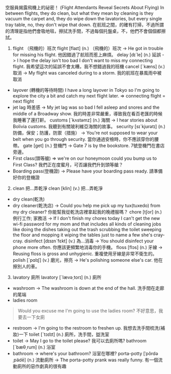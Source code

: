 空服員揭露飛機上的祕密！ (Flight Attendants Reveal Secrets About Flying)
In between flights, they do clean, but what they mean by cleaning is they vacuum the carpet and, they do wipe down the lavatories, but every single tray table, no, they don't wipe that down.
在航班之間，的確有打掃，不過所謂的清理是指他們會吸地毯，擦拭洗手間，不過每個托盤桌，不，他們不會個個都擦拭。

1. flight  （飛機的）班次
flight  [flaɪt]  (n.)  （飛機的）班次
-> He got in trouble for missing his flight.
他因錯過了航班而惹上麻煩。
delay  [dɪˋle]  (n.)  延誤
-> I hope the delay isn't too bad I don't want to miss my connecting flight.
我希望這次的延誤不會太糟，我不想錯過我的班機
cancel  [ˋkæns]  (v.)  取消
-> My flight was canceled during to a storm.
我的航班在暴風雨中被取消
* layover (轉機的等待時間)
I have a long layover in Tokyo so I'm going to explore the city a bit and catch my next flight later.
=> connecting flight = next flight
* jet lag 時差感
-> My jet lag was so bad I fell asleep and snores and the middle of a Broadway show.
我的時差非常嚴重，導致我在看百老匯的時候我睡著了還打鼾。
customs  [ˋkʌstəmz]  (n.)  海關
-> I hear stories about Bolivia customs.
我聽到有關玻利維亞海關的故事。
security  [sɪˋkjʊrətɪ]  (n.)  防備，保安；防護，防禦（措施）
-> You're not supposed to wear your belt when you go through security.
當你通過安檢時，你不應該穿你的腰帶。
gate  [get]  (n.)  登機門
-> Gate 7 is by the bookstore.
7號登機門在書店旁邊。
* First class(頭等艙)
=> we're on our honeymoon could you bump us to First Class?
我們正在度蜜月，可否讓我們升到頭等艙？
* Boarding pass(登機證)
-> Please have your boarding pass ready.
請準備好你的登機證

2. clean  把…弄乾淨
clean  [klin]  (v.)  把…弄乾淨
* dry clean(乾洗)
* dry cleaner(乾洗店)
-> Could you help me pick up my tux(tuxedo) from my dry cleaner?
你能幫我從乾洗店裡拿起我的晚禮服嗎？
chore  [tʃor]  (n.)  例行工作; 家務活
-> If I don't finish my chores today I can't get the new wi-fi password for my mom and that includes all kinds of cleaning jobs like doing the dishes taking out the trash scrubbing the toilet sweeping the floor and mopping it wiping the tables just to name a few she's cray-cray.
disinfect  [dɪsɪnˋfɛkt]  (v.)  為…消毒
-> You should disinfect your phone more often.
你應該更頻繁地消毒你的手機。
floss  [flɔs]  (n.)  牙線
-> Reusing floss is gross and unhygienic.
重複使用牙線是非常不衛生的。
polish  [ˋpɑlɪʃ]  (v.)  磨光，擦亮
-> He's polishing someone else's car.
他在擦別人的車。

3. lavatory  廁所
lavatory  [ˋlævə͵torɪ]  (n.)  廁所
* washroom
-> The washroom is down at the end of the hall.
洗手間在走廊的尾端
* ladies room
> Would you excuse me I'm going to use the ladies room?
不好意思，我要去一下女廁
* restroom
-> I'm going to the restroom to freshen up.
我想去洗手間梳洗(補妝)一下
toilet  [ˋtɔɪlɪt]  (n.)  廁所，洗手間，盥洗室
* toilet
-> May I go to the toilet please?
我可以去廁所嗎?
bathroom  [ˋbæθ͵rum]  (n.)  浴室
* bathroom
-> where's your bathroom?
浴室在哪裡?
porta-potty  [ˈpôrdə ˌpädē]  (n.)  流動廁所
-> The porta-potty prank was really funny.
有一個流動廁所的惡作劇真的很有趣





